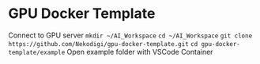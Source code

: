# GPU Docker Template
Connect to GPU server
`mkdir ~/AI_Workspace`
`cd ~/AI_Workspace`
`git clone https://github.com/Nekodigi/gpu-docker-template.git`
`cd gpu-docker-template/example`
Open example folder with VSCode Container